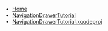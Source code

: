 <!-- docs/_sidebar.md -->
- [Home](/)
- [NavigationDrawerTutorial](devassistDocs/docs/Tutorials/NavigationDrawerTutorial/NavigationDrawerTutorial/)
- [NavigationDrawerTutorial.xcodeproj](devassistDocs/docs/Tutorials/NavigationDrawerTutorial/NavigationDrawerTutorial.xcodeproj/)
